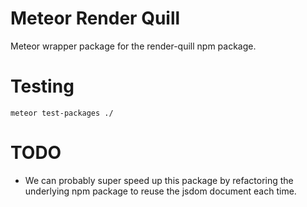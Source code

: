 Meteor Render Quill
====

Meteor wrapper package for the render-quill npm package.

Testing
====

`meteor test-packages ./`

TODO
====

- We can probably super speed up this package by refactoring the underlying npm package to reuse the jsdom document each time.
